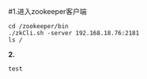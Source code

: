 #1.进入zookeeper客户端
```
cd /zookeeper/bin
./zkCli.sh -server 192.168.18.76:2181
ls /
```

**2.**
```
test
```



